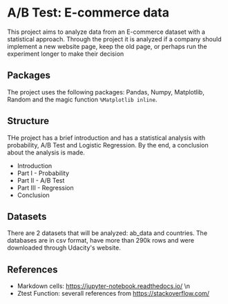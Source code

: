 # A/B Test: E-commerce data

This project aims to analyze data from an E-commerce dataset with a statistical approach. Through the project it is analyzed if a company should implement a new website
page, keep the old page, or perhaps run the experiment longer to make their decision

## Packages

The project uses the following packages: Pandas, Numpy, Matplotlib, Random and the magic function `%Matplotlib inline`.

## Structure

THe project has a brief introduction and has a statistical analysis with probability, A/B Test and Logistic Regression. By the end, a conclusion about the analysis is made.

* Introduction
* Part I - Probability
* Part II - A/B Test
* Part III - Regression
* Conclusion

## Datasets

There are 2 datasets that will be analyzed: ab_data and countries. The databases are in csv format, have more than 290k rows and were downloaded through Udacity's website. 

## References

- Markdown cells: https://jupyter-notebook.readthedocs.io/ \n
- Ztest Function: severall references from https://stackoverflow.com/ 
